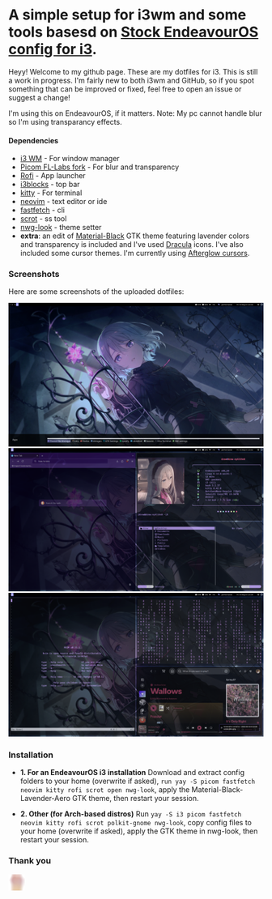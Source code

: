 # A simple setup for i3wm and some tools basesd on [Stock EndeavourOS config for i3](https://github.com/endeavouros-team/endeavouros-i3wm-setup).

Heyy! Welcome to my github page.
These are my dotfiles for i3. This is still a work in progress. I'm fairly new to both i3wm and GitHub, so if you spot something that can be improved or fixed, feel free to open an issue or suggest a change!

I'm using this on EndeavourOS, if it matters.
Note: My pc cannot handle blur so I'm using transparancy effects.

#### Dependencies

- [i3 WM](https://i3wm.org/) - For window manager
- [Picom FL-Labs fork](https://github.com/FT-Labs/picom) - For blur and transparency
- [Rofi](https://github.com/davatorium/rofi) - App launcher
- [i3blocks](https://github.com/vivien/i3blocks) - top bar
- [kitty](https://github.com/kovidgoyal/kitty) - For terminal
- [neovim](https://github.com/neovim/neovim) - text editor or ide
- [fastfetch](https://github.com/fastfetch-cli/fastfetch) - cli
- [scrot](https://github.com/resurrecting-open-source-projects/scrot) - ss tool
- [nwg-look](https://github.com/nwg-piotr/nwg-look) - theme setter
- **extra**: an edit of [Material-Black](https://www.gnome-look.org/p/1316887) GTK theme featuring lavender colors and transparency is included and I've used [Dracula](https://github.com/m4thewz/dracula-icons) icons. I've also included some cursor themes. I'm currently using [Afterglow cursors](https://github.com/yeyushengfan258/Afterglow-Cursors).

### Screenshots
Here are some screenshots of the uploaded dotfiles:

![screenshot1](assets/screenshot1.png)
![screenshto2](assets/screenshot2.png)
![screenshot3](assets/screenshot3.png)

### Installation 

- **1. For an EndeavourOS i3 installation**
  Download and extract config folders to your home (overwrite if asked), `run yay -S picom fastfetch neovim kitty rofi scrot open nwg-look`, apply the Material-Black-Lavender-Aero GTK theme, then restart your session.

- **2. Other (for Arch-based distros)**
  Run `yay -S i3 picom fastfetch neovim kitty rofi scrot polkit-gnome nwg-look`, copy config files to your home (overwrite if asked), apply the GTK theme in nwg-look, then restart your session.

### Thank you 
![ty](wallpapers/2.png)
